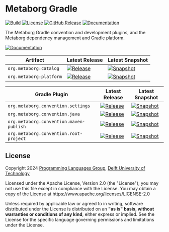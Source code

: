 # Metaborg Gradle
[![Build][github-badge:build]][github:build]
[![License][license-badge]][license]
[![GitHub Release][github-badge:release]][github:release]
[![Documentation][documentation-badge]][documentation]

The Metaborg Gradle convention and development plugins, and the Metaborg dependency management and Gradle platform.


[![Documentation][documentation-button]][documentation]


| Artifact | Latest Release | Latest Snapshot |
|----------|----------------|-----------------|
| `org.metaborg:catalog` | [![Release][mvn-rel-badge:org.metaborg:catalog]][mvn:org.metaborg:catalog] | [![Snapshot][mvn-snap-badge:org.metaborg:catalog]][mvn:org.metaborg:catalog] |
| `org.metaborg:platform` | [![Release][mvn-rel-badge:org.metaborg:platform]][mvn:org.metaborg:platform] | [![Snapshot][mvn-snap-badge:org.metaborg:platform]][mvn:org.metaborg:platform] |

| Gradle Plugin | Latest Release | Latest Snapshot |
|---------------|----------------|-----------------|
| `org.metaborg.convention.settings` | [![Release][mvn-rel-badge:org.metaborg.convention.settings:org.metaborg.convention.settings.gradle.plugin]][mvn:org.metaborg.convention.settings:org.metaborg.convention.settings.gradle.plugin] | [![Snapshot][mvn-snap-badge:org.metaborg.convention.settings:org.metaborg.convention.settings.gradle.plugin]][mvn:org.metaborg.convention.settings:org.metaborg.convention.settings.gradle.plugin] |
| `org.metaborg.convention.java` | [![Release][mvn-rel-badge:org.metaborg.convention.java:org.metaborg.convention.java.gradle.plugin]][mvn:org.metaborg.convention.java:org.metaborg.convention.java.gradle.plugin] | [![Snapshot][mvn-snap-badge:org.metaborg.convention.java:org.metaborg.convention.java.gradle.plugin]][mvn:org.metaborg.convention.java:org.metaborg.convention.java.gradle.plugin] |
| `org.metaborg.convention.maven-publish` | [![Release][mvn-rel-badge:org.metaborg.convention.maven-publish:org.metaborg.convention.maven-publish.gradle.plugin]][mvn:org.metaborg.convention.maven-publish:org.metaborg.convention.maven-publish.gradle.plugin] | [![Snapshot][mvn-snap-badge:org.metaborg.convention.maven-publish:org.metaborg.convention.maven-publish.gradle.plugin]][mvn:org.metaborg.convention.maven-publish:org.metaborg.convention.maven-publish.gradle.plugin] |
| `org.metaborg.convention.root-project` | [![Release][mvn-rel-badge:org.metaborg.convention.root-project:org.metaborg.convention.root-project.gradle.plugin]][mvn:org.metaborg.convention.root-project:org.metaborg.convention.root-project.gradle.plugin] | [![Snapshot][mvn-snap-badge:org.metaborg.convention.root-project:org.metaborg.convention.root-project.gradle.plugin]][mvn:org.metaborg.convention.root-project:org.metaborg.convention.root-project.gradle.plugin] |

## License
Copyright 2024 [Programming Languages Group](https://pl.ewi.tudelft.nl/), [Delft University of Technology](https://www.tudelft.nl/)

Licensed under the Apache License, Version 2.0 (the "License"); you may not use this file except in compliance with the License. You may obtain a copy of the License at <https://www.apache.org/licenses/LICENSE-2.0>

Unless required by applicable law or agreed to in writing, software distributed under the License is distributed on an **"as is" basis, without warranties or conditions of any kind**, either express or implied. See the License for the specific language governing permissions and limitations under the License.

[github-badge:build]: https://img.shields.io/github/actions/workflow/status/metaborg/metaborg-gradle/build.yaml
[github:build]: https://github.com/metaborg/metaborg-gradle/actions
[license-badge]: https://img.shields.io/github/license/metaborg/metaborg-gradle
[license]: https://github.com/metaborg/metaborg-gradle/blob/main/LICENSE.md
[github-badge:release]: https://img.shields.io/github/v/release/metaborg/metaborg-gradle?display_name=release
[github:release]: https://github.com/metaborg/metaborg-gradle/releases
[documentation-badge]: https://img.shields.io/badge/docs-latest-brightgreen
[documentation]: https://spoofax.dev/metaborg-gradle/
[documentation-button]: https://img.shields.io/badge/Documentation-blue?style=for-the-badge&logo=googledocs&logoColor=white

[mvn:org.metaborg:catalog]: https://artifacts.metaborg.org/#nexus-search;gav~org.metaborg~catalog~~~
[mvn-rel-badge:org.metaborg:catalog]: https://img.shields.io/nexus/r/org.metaborg/catalog?server=https%3A%2F%2Fartifacts.metaborg.org&label=%20
[mvn-snap-badge:org.metaborg:catalog]: https://img.shields.io/nexus/s/org.metaborg/catalog?server=https%3A%2F%2Fartifacts.metaborg.org&label=%20
[mvn:org.metaborg:platform]: https://artifacts.metaborg.org/#nexus-search;gav~org.metaborg~platform~~~
[mvn-rel-badge:org.metaborg:platform]: https://img.shields.io/nexus/r/org.metaborg/platform?server=https%3A%2F%2Fartifacts.metaborg.org&label=%20
[mvn-snap-badge:org.metaborg:platform]: https://img.shields.io/nexus/s/org.metaborg/platform?server=https%3A%2F%2Fartifacts.metaborg.org&label=%20
[mvn:org.metaborg.convention.settings:org.metaborg.convention.settings.gradle.plugin]: https://artifacts.metaborg.org/#nexus-search;gav~org.metaborg.convention.settings~org.metaborg.convention.settings.gradle.plugin~~~
[mvn-rel-badge:org.metaborg.convention.settings:org.metaborg.convention.settings.gradle.plugin]: https://img.shields.io/nexus/r/org.metaborg.convention.settings/org.metaborg.convention.settings.gradle.plugin?server=https%3A%2F%2Fartifacts.metaborg.org&label=%20
[mvn-snap-badge:org.metaborg.convention.settings:org.metaborg.convention.settings.gradle.plugin]: https://img.shields.io/nexus/s/org.metaborg.convention.settings/org.metaborg.convention.settings.gradle.plugin?server=https%3A%2F%2Fartifacts.metaborg.org&label=%20
[mvn:org.metaborg.convention.java:org.metaborg.convention.java.gradle.plugin]: https://artifacts.metaborg.org/#nexus-search;gav~org.metaborg.convention.java~org.metaborg.convention.java.gradle.plugin~~~
[mvn-rel-badge:org.metaborg.convention.java:org.metaborg.convention.java.gradle.plugin]: https://img.shields.io/nexus/r/org.metaborg.convention.java/org.metaborg.convention.java.gradle.plugin?server=https%3A%2F%2Fartifacts.metaborg.org&label=%20
[mvn-snap-badge:org.metaborg.convention.java:org.metaborg.convention.java.gradle.plugin]: https://img.shields.io/nexus/s/org.metaborg.convention.java/org.metaborg.convention.java.gradle.plugin?server=https%3A%2F%2Fartifacts.metaborg.org&label=%20
[mvn:org.metaborg.convention.maven-publish:org.metaborg.convention.maven-publish.gradle.plugin]: https://artifacts.metaborg.org/#nexus-search;gav~org.metaborg.convention.maven-publish~org.metaborg.convention.maven-publish.gradle.plugin~~~
[mvn-rel-badge:org.metaborg.convention.maven-publish:org.metaborg.convention.maven-publish.gradle.plugin]: https://img.shields.io/nexus/r/org.metaborg.convention.maven-publish/org.metaborg.convention.maven-publish.gradle.plugin?server=https%3A%2F%2Fartifacts.metaborg.org&label=%20
[mvn-snap-badge:org.metaborg.convention.maven-publish:org.metaborg.convention.maven-publish.gradle.plugin]: https://img.shields.io/nexus/s/org.metaborg.convention.maven-publish/org.metaborg.convention.maven-publish.gradle.plugin?server=https%3A%2F%2Fartifacts.metaborg.org&label=%20
[mvn:org.metaborg.convention.root-project:org.metaborg.convention.root-project.gradle.plugin]: https://artifacts.metaborg.org/#nexus-search;gav~org.metaborg.convention.root-project~org.metaborg.convention.root-project.gradle.plugin~~~
[mvn-rel-badge:org.metaborg.convention.root-project:org.metaborg.convention.root-project.gradle.plugin]: https://img.shields.io/nexus/r/org.metaborg.convention.root-project/org.metaborg.convention.root-project.gradle.plugin?server=https%3A%2F%2Fartifacts.metaborg.org&label=%20
[mvn-snap-badge:org.metaborg.convention.root-project:org.metaborg.convention.root-project.gradle.plugin]: https://img.shields.io/nexus/s/org.metaborg.convention.root-project/org.metaborg.convention.root-project.gradle.plugin?server=https%3A%2F%2Fartifacts.metaborg.org&label=%20
